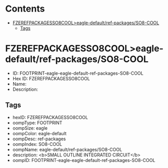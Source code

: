 



Contents
========

* [FZEREFPACKAGESSO8COOL>eagle-default/ref-packages/SO8-COOL](#fzerefpackagesso8cooleagle-defaultref-packagesso8-cool)
	* [Tags](#tags)

# FZEREFPACKAGESSO8COOL>eagle-default/ref-packages/SO8-COOL

- ID: FOOTPRINT-eagle-eagle-default-ref-packages-SO8-COOL
- Hex ID: FZEREFPACKAGESSO8COOL
- Name: 
- Description: 

## Tags

- hexID: FZEREFPACKAGESSO8COOL
- oompType: FOOTPRINT
- oompSize: eagle
- oompColor: eagle-default
- oompDesc: ref-packages
- oompIndex: SO8-COOL
- oompName: eagle-default/ref-packages/SO8-COOL
- description: &lt;b&gt;SMALL OUTLINE INTEGRATED CIRCUIT&lt;/b&gt;
- oompID: FOOTPRINT-eagle-eagle-default-ref-packages-SO8-COOL
